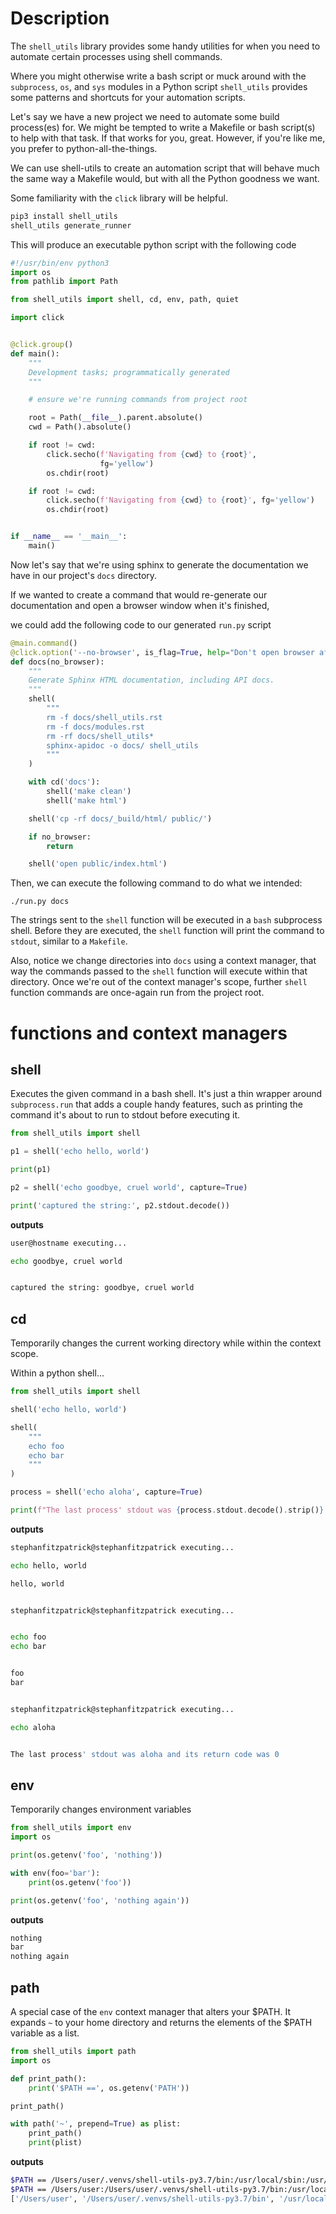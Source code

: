 # Description

The `shell_utils` library provides some handy utilities for when you need to automate certain processes using shell commands.

Where you might otherwise write a bash script or muck around with the `subprocess`, `os`, and `sys`  modules in a Python script `shell_utils` provides
some patterns and shortcuts for your automation scripts.

Let's say we have a new project we need to automate some build process(es) for. We might be tempted to write a Makefile or bash
script(s) to help with that task. If that works for you, great. However, if you're like me, you prefer to python-all-the-things.

We can use shell-utils to create an automation script that will behave much the same way a Makefile would, but with all the
Python goodness we want.

Some familiarity with the `click` library will be helpful.

```bash
pip3 install shell_utils
shell_utils generate_runner
```

This will produce an executable python script with the following code
```python
#!/usr/bin/env python3
import os
from pathlib import Path

from shell_utils import shell, cd, env, path, quiet

import click


@click.group()
def main():
    """
    Development tasks; programmatically generated
    """

    # ensure we're running commands from project root

    root = Path(__file__).parent.absolute()
    cwd = Path().absolute()

    if root != cwd:
        click.secho(f'Navigating from {cwd} to {root}',
                    fg='yellow')
        os.chdir(root)

    if root != cwd:
        click.secho(f'Navigating from {cwd} to {root}', fg='yellow')
        os.chdir(root)


if __name__ == '__main__':
    main()
```

Now let's say that we're using sphinx to generate the documentation we have in our project's `docs` directory.

If we wanted to create a command that would re-generate our documentation and open a browser window when it's finished,

we could add the following code to our generated `run.py` script


```python
@main.command()
@click.option('--no-browser', is_flag=True, help="Don't open browser after building docs.")
def docs(no_browser):
    """
    Generate Sphinx HTML documentation, including API docs.
    """
    shell(
        """
        rm -f docs/shell_utils.rst
        rm -f docs/modules.rst
        rm -rf docs/shell_utils*
        sphinx-apidoc -o docs/ shell_utils
        """
    )

    with cd('docs'):
        shell('make clean')
        shell('make html')

    shell('cp -rf docs/_build/html/ public/')

    if no_browser:
        return

    shell('open public/index.html')
```

Then, we can execute the following command to do what we intended:

`./run.py docs`

The strings sent to the `shell` function will be executed in a `bash` subprocess shell. Before they are executed,
the `shell` function will print the command to `stdout`, similar to a `Makefile`.

Also, notice we change directories into `docs` using a context manager, that way the commands passed to the `shell` function
will execute within that directory. Once we're out of the context manager's scope, further `shell` function commands are once-again run
from the project root.

# functions and context managers

## shell

Executes the given command in a bash shell. It's just a thin wrapper around `subprocess.run` that adds a couple handy features,
such as printing the command it's about to run to stdout before executing it.

```python
from shell_utils import shell

p1 = shell('echo hello, world')

print(p1)

p2 = shell('echo goodbye, cruel world', capture=True)

print('captured the string:', p2.stdout.decode())
```

**outputs**

```bash
user@hostname executing...

echo goodbye, cruel world


captured the string: goodbye, cruel world
```

## cd

Temporarily changes the current working directory while within the context scope.

Within a python shell...

```python
from shell_utils import shell

shell('echo hello, world')

shell(
    """
    echo foo
    echo bar
    """
)

process = shell('echo aloha', capture=True)

print(f"The last process' stdout was {process.stdout.decode().strip()} and its return code was {process.returncode}")
```

**outputs**

```bash
stephanfitzpatrick@stephanfitzpatrick executing...

echo hello, world

hello, world


stephanfitzpatrick@stephanfitzpatrick executing...


echo foo
echo bar


foo
bar


stephanfitzpatrick@stephanfitzpatrick executing...

echo aloha


The last process' stdout was aloha and its return code was 0
```

## env

Temporarily changes environment variables

```python
from shell_utils import env
import os

print(os.getenv('foo', 'nothing'))

with env(foo='bar'):
    print(os.getenv('foo'))

print(os.getenv('foo', 'nothing again'))
```

**outputs**

```bash
nothing
bar
nothing again
```

## path

A special case of the `env` context manager that alters your $PATH. It expands `~` to your home directory and returns
the elements of the $PATH variable as a list.

```python
from shell_utils import path
import os

def print_path():
    print('$PATH ==', os.getenv('PATH'))

print_path()

with path('~', prepend=True) as plist:
    print_path()
    print(plist)
```

**outputs**

```bash
$PATH == /Users/user/.venvs/shell-utils-py3.7/bin:/usr/local/sbin:/usr/local/bin:/usr/bin:/bin:/usr/sbin:/sbin:/Library/TeX/texbin
$PATH == /Users/user:/Users/user/.venvs/shell-utils-py3.7/bin:/usr/local/sbin:/usr/local/bin:/usr/bin:/bin:/usr/sbin:/sbin:/Library/TeX/texbin
['/Users/user', '/Users/user/.venvs/shell-utils-py3.7/bin', '/usr/local/sbin', '/usr/local/bin', '/usr/bin', '/bin', '/usr/sbin', '/sbin', '/Library/TeX/texbin']
```
